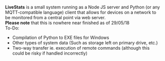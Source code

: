 **LiveStats** is a small system running as a Node JS server and Python (or any MQTT-compatible language) client that allows for devices on a network to be monitored from a central point via web server.\
**Please note** that this is nowhere near finished as of 29/05/18\
To-Do:
 - Compilation of Python to EXE files for Windows
 - Other types of system data (Such as storage left on primary drive, etc.)
 - Two-way transfer ie. execution of remote commands (although this could be risky if handled incorrectly)
